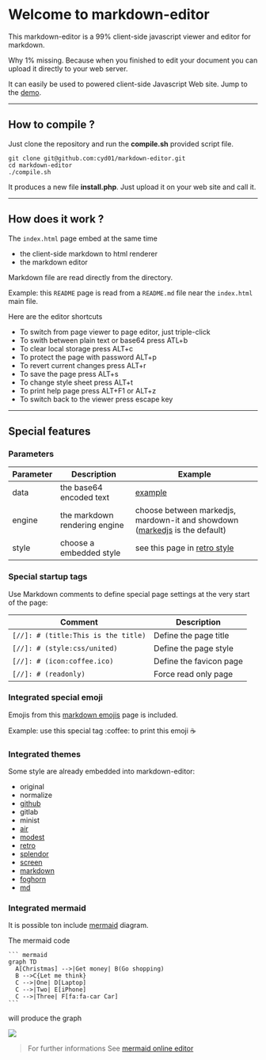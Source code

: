 [//]: # (title:Markdown editor)
[//]: # (icon:coffee.ico)
[//]: # (style:md)

# Welcome to markdown-editor

This markdown-editor is a 99% client-side javascript viewer and editor for markdown.

Why 1% missing. Because when you finished to edit your document you can upload it directly to your web server.

It can easily be used to powered client-side Javascript Web site. Jump to the [demo](https://cyd01.github.io/markdown-editor/#/README.md).

---

## How to compile ?

Just clone the repository and run the **compile.sh** provided script file.

```
git clone git@github.com:cyd01/markdown-editor.git
cd markdown-editor
./compile.sh
```

It produces a new file **install.php**. Just upload it on your web site and call it.

---

## How does it work ?

The `index.html` page embed at the same time

- the client-side markdown to html renderer
- the markdown editor

Markdown file are read directly from the directory. 

Example: this `README` page is read from a `README.md` file near the `index.html` main file.

Here are the editor shortcuts

- To switch from page viewer to page editor, just triple-click
- To swith between plain text or base64 press ATL+b
- To clear local storage press ALT+c
- To protect the page with password ALT+p
- To revert current changes press ALT+r
- To save the page press ALT+s
- To change style sheet press ALT+t
- To print help page press ALT+F1 or ALT+z
- To switch back to the viewer press escape key
  
---

## Special features

### Parameters

| Parameter | Description                   | Example                                                                                        |
| --------- | ----------------------------- | ---------------------------------------------------------------------------------------------- |
| data      | the base64 encoded text       | [example](/?data=Wy8vXTogIyAodGl0bGU6VGl0bGUpCgojIE1haW4gdGl0bGUKClRoaXMgaXMgYSBzaG9ydCB0ZXh0) |
| engine    | the markdown rendering engine | choose between markedjs, mardown-it and showdown ([markedjs](/?engine=marked) is the default)  |
| style     | choose a embedded style       | see this page in [retro style](/?style=retro#/README.md)                                       |

### Special startup tags

Use Markdown comments to define special page settings at the very start of the page:

| Comment                             | Description             |
| ----------------------------------- | ----------------------- |
| `[//]: # (title:This is the title)` | Define the page title   |
| `[//]: # (style:css/united)`        | Define the page style   |
| `[//]: # (icon:coffee.ico)`         | Define the favicon page |
| `[//]: # (readonly)`                | Force read only page    |

### Integrated special emoji

Emojis from this [markdown emojis](https://github.com/markdown-templates/markdown-emojis) page is included.

Example: use this special tag &colon;<wbr>coffee&shy;: to print this emoji :coffee:

### Integrated themes

Some style are already embedded into markdown-editor:

[comment]: <> ( https://github.com/gadenbuie/cleanrmd )

- original
- normalize
- [github](https://github.com/sindresorhus/github-markdown-css)
- gitlab
- minist
- [air](http://markdowncss.github.io/air/)
- [modest](http://markdowncss.github.io/modest/)
- [retro](http://markdowncss.github.io/retro/)
- [splendor](http://markdowncss.github.io/splendor/)
- [screen](https://jasonm23.github.io/markdown-css-themes/)
- [markdown](https://mrcoles.com/demo/markdown-css/)
- [foghorn](https://github.com/jasonm23/markdown-css-themes/)
- [md](https://github.com/elrrrrrrr/markdown-css/blob/master/css/md.css)

### Integrated mermaid

It is possible ton include [mermaid](https://mermaid-js.github.io/mermaid/#/) diagram.

The mermaid code

    ``` mermaid
    graph TD
      A[Christmas] -->|Get money| B(Go shopping)
      B -->C{Let me think}
      C -->|One| D[Laptop]
      C -->|Two| E[iPhone]
      C -->|Three| F[fa:fa-car Car]
    ```

will produce the graph

[![](https://mermaid.ink/img/eyJjb2RlIjoiZ3JhcGggVERcbiAgICBBW0NocmlzdG1hc10gLS0-fEdldCBtb25leXwgQihHbyBzaG9wcGluZylcbiAgICBCIC0tPiBDe0xldCBtZSB0aGlua31cbiAgICBDIC0tPnxPbmV8IERbTGFwdG9wXVxuICAgIEMgLS0-fFR3b3wgRVtpUGhvbmVdXG4gICAgQyAtLT58VGhyZWV8IEZbZmE6ZmEtY2FyIENhcl1cbiAgIiwibWVybWFpZCI6eyJ0aGVtZSI6ImRlZmF1bHQifSwidXBkYXRlRWRpdG9yIjpmYWxzZSwiYXV0b1N5bmMiOnRydWUsInVwZGF0ZURpYWdyYW0iOnRydWV9)](https://mermaid-js.github.io/mermaid-live-editor/edit/#eyJjb2RlIjoiZ3JhcGggVERcbiAgICBBW0NocmlzdG1hc10gLS0-fEdldCBtb25leXwgQihHbyBzaG9wcGluZylcbiAgICBCIC0tPiBDe0xldCBtZSB0aGlua31cbiAgICBDIC0tPnxPbmV8IERbTGFwdG9wXVxuICAgIEMgLS0-fFR3b3wgRVtpUGhvbmVdXG4gICAgQyAtLT58VGhyZWV8IEZbZmE6ZmEtY2FyIENhcl1cbiAgIiwibWVybWFpZCI6IntcbiAgXCJ0aGVtZVwiOiBcImRlZmF1bHRcIlxufSIsInVwZGF0ZUVkaXRvciI6ZmFsc2UsImF1dG9TeW5jIjp0cnVlLCJ1cGRhdGVEaWFncmFtIjp0cnVlfQ)

> For further informations See [mermaid online editor](https://mermaid-js.github.io/mermaid-live-editor/edit#eyJjb2RlIjoiZ3JhcGggVERcbiAgICBBW0NocmlzdG1hc10gLS0-fEdldCBtb25leXwgQihHbyBzaG9wcGluZylcbiAgICBCIC0tPiBDe0xldCBtZSB0aGlua31cbiAgICBDIC0tPnxPbmV8IERbTGFwdG9wXVxuICAgIEMgLS0-fFR3b3wgRVtpUGhvbmVdXG4gICAgQyAtLT58VGhyZWV8IEZbZmE6ZmEtY2FyIENhcl1cbiAgIiwibWVybWFpZCI6IntcbiAgXCJ0aGVtZVwiOiBcImRlZmF1bHRcIlxufSIsInVwZGF0ZUVkaXRvciI6dHJ1ZSwiYXV0b1N5bmMiOnRydWUsInVwZGF0ZURpYWdyYW0iOnRydWV9)

